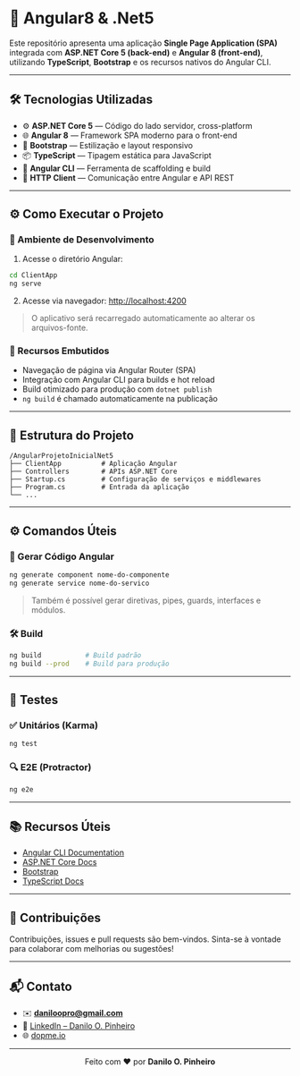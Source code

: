 # 🚀 Angular8 & .Net5

Este repositório apresenta uma aplicação **Single Page Application (SPA)** integrada com **ASP.NET Core 5 (back-end)** e **Angular 8 (front-end)**, utilizando **TypeScript**, **Bootstrap** e os recursos nativos do Angular CLI.

---

## 🛠️ Tecnologias Utilizadas

* ⚙️ **ASP.NET Core 5** — Código do lado servidor, cross-platform
* 🌐 **Angular 8** — Framework SPA moderno para o front-end
* 💅 **Bootstrap** — Estilização e layout responsivo
* 📦 **TypeScript** — Tipagem estática para JavaScript
* 🧱 **Angular CLI** — Ferramenta de scaffolding e build
* 📡 **HTTP Client** — Comunicação entre Angular e API REST

---

## ⚙️ Como Executar o Projeto

### 🔹 Ambiente de Desenvolvimento

1. Acesse o diretório Angular:

```bash
cd ClientApp
ng serve
```

2. Acesse via navegador:
   [http://localhost:4200](http://localhost:4200)

> O aplicativo será recarregado automaticamente ao alterar os arquivos-fonte.

### 🔹 Recursos Embutidos

* Navegação de página via Angular Router (SPA)
* Integração com Angular CLI para builds e hot reload
* Build otimizado para produção com `dotnet publish`
* `ng build` é chamado automaticamente na publicação

---

## 📁 Estrutura do Projeto

```
/AngularProjetoInicialNet5
├── ClientApp          # Aplicação Angular
├── Controllers        # APIs ASP.NET Core
├── Startup.cs         # Configuração de serviços e middlewares
├── Program.cs         # Entrada da aplicação
└── ...
```

---

## ⚙️ Comandos Úteis

### 🔧 Gerar Código Angular

```bash
ng generate component nome-do-componente
ng generate service nome-do-servico
```

> Também é possível gerar diretivas, pipes, guards, interfaces e módulos.

### 🛠️ Build

```bash
ng build           # Build padrão
ng build --prod    # Build para produção
```

---

## 🧪 Testes

### ✅ Unitários (Karma)

```bash
ng test
```

### 🔍 E2E (Protractor)

```bash
ng e2e
```

---

## 📚 Recursos Úteis

* [Angular CLI Documentation](https://angular.io/cli)
* [ASP.NET Core Docs](https://learn.microsoft.com/aspnet/core)
* [Bootstrap](https://getbootstrap.com/)
* [TypeScript Docs](https://www.typescriptlang.org/docs/)

---

## 🤝 Contribuições

Contribuições, issues e pull requests são bem-vindos. Sinta-se à vontade para colaborar com melhorias ou sugestões!

---

## 📬 Contato

* ✉️ **[daniloopro@gmail.com](mailto:daniloopro@gmail.com)**
* 💼 [LinkedIn – Danilo O. Pinheiro](https://www.linkedin.com/in/daniloopinheiro)
* 🌐 [dopme.io](https://dopme.io)

---

<p align="center">
  Feito com ❤️ por <strong>Danilo O. Pinheiro</strong>
</p>
